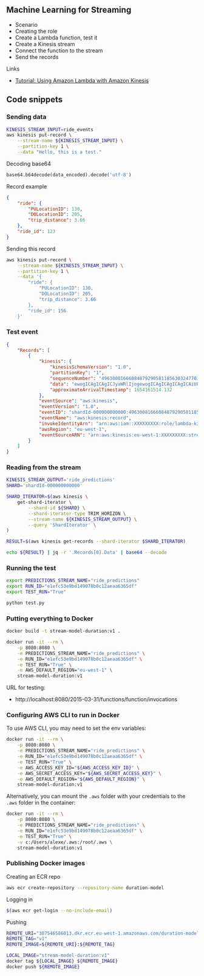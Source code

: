 ## Machine Learning for Streaming

* Scenario
* Creating the role 
* Create a Lambda function, test it
* Create a Kinesis stream
* Connect the function to the stream
* Send the records 

Links

* [Tutorial: Using Amazon Lambda with Amazon Kinesis](https://docs.amazonaws.cn/en_us/lambda/latest/dg/with-kinesis-example.html)

## Code snippets

### Sending data


```bash
KINESIS_STREAM_INPUT=ride_events
aws kinesis put-record \
    --stream-name ${KINESIS_STREAM_INPUT} \
    --partition-key 1 \
    --data "Hello, this is a test."
```

Decoding base64

```python
base64.b64decode(data_encoded).decode('utf-8')
```

Record example

```json
{
    "ride": {
        "PULocationID": 130,
        "DOLocationID": 205,
        "trip_distance": 3.66
    }, 
    "ride_id": 123
}
```

Sending this record

```bash
aws kinesis put-record \
    --stream-name ${KINESIS_STREAM_INPUT} \
    --partition-key 1 \
    --data '{
        "ride": {
            "PULocationID": 130,
            "DOLocationID": 205,
            "trip_distance": 3.66
        }, 
        "ride_id": 156
    }'
```

### Test event


```json
{
    "Records": [
        {
            "kinesis": {
                "kinesisSchemaVersion": "1.0",
                "partitionKey": "1",
                "sequenceNumber": "49630081666084879290581185630324770398608704880802529282",
                "data": "ewogICAgICAgICJyaWRlIjogewogICAgICAgICAgICAiUFVMb2NhdGlvbklEIjogMTMwLAogICAgICAgICAgICAiRE9Mb2NhdGlvbklEIjogMjA1LAogICAgICAgICAgICAidHJpcF9kaXN0YW5jZSI6IDMuNjYKICAgICAgICB9LCAKICAgICAgICAicmlkZV9pZCI6IDI1NgogICAgfQ==",
                "approximateArrivalTimestamp": 1654161514.132
            },
            "eventSource": "aws:kinesis",
            "eventVersion": "1.0",
            "eventID": "shardId-000000000000:49630081666084879290581185630324770398608704880802529282",
            "eventName": "aws:kinesis:record",
            "invokeIdentityArn": "arn:aws:iam::XXXXXXXXX:role/lambda-kinesis-role",
            "awsRegion": "eu-west-1",
            "eventSourceARN": "arn:aws:kinesis:eu-west-1:XXXXXXXXX:stream/ride_events"
        }
    ]
}
```

### Reading from the stream

```bash
KINESIS_STREAM_OUTPUT='ride_predictions'
SHARD='shardId-000000000000'

SHARD_ITERATOR=$(aws kinesis \
    get-shard-iterator \
        --shard-id ${SHARD} \
        --shard-iterator-type TRIM_HORIZON \
        --stream-name ${KINESIS_STREAM_OUTPUT} \
        --query 'ShardIterator' \
)

RESULT=$(aws kinesis get-records --shard-iterator $SHARD_ITERATOR)

echo ${RESULT} | jq -r '.Records[0].Data' | base64 --decode
``` 


### Running the test

```bash
export PREDICTIONS_STREAM_NAME="ride_predictions"
export RUN_ID="e1efc53e9bd149078b0c12aeaa6365df"
export TEST_RUN="True"

python test.py
```

### Putting everything to Docker

```bash
docker build -t stream-model-duration:v1 .

docker run -it --rm \
    -p 8080:8080 \
    -e PREDICTIONS_STREAM_NAME="ride_predictions" \
    -e RUN_ID="e1efc53e9bd149078b0c12aeaa6365df" \
    -e TEST_RUN="True" \
    -e AWS_DEFAULT_REGION="eu-west-1" \
    stream-model-duration:v1
```

URL for testing:

* http://localhost:8080/2015-03-31/functions/function/invocations



### Configuring AWS CLI to run in Docker

To use AWS CLI, you may need to set the env variables:

```bash
docker run -it --rm \
    -p 8080:8080 \
    -e PREDICTIONS_STREAM_NAME="ride_predictions" \
    -e RUN_ID="e1efc53e9bd149078b0c12aeaa6365df" \
    -e TEST_RUN="True" \
    -e AWS_ACCESS_KEY_ID="${AWS_ACCESS_KEY_ID}" \
    -e AWS_SECRET_ACCESS_KEY="${AWS_SECRET_ACCESS_KEY}" \
    -e AWS_DEFAULT_REGION="${AWS_DEFAULT_REGION}" \
    stream-model-duration:v1
```

Alternatively, you can mount the `.aws` folder with your credentials to the `.aws` folder in the container:

```bash
docker run -it --rm \
    -p 8080:8080 \
    -e PREDICTIONS_STREAM_NAME="ride_predictions" \
    -e RUN_ID="e1efc53e9bd149078b0c12aeaa6365df" \
    -e TEST_RUN="True" \
    -v c:/Users/alexe/.aws:/root/.aws \
    stream-model-duration:v1
```

### Publishing Docker images

Creating an ECR repo

```bash
aws ecr create-repository --repository-name duration-model
```

Logging in

```bash
$(aws ecr get-login --no-include-email)
```

Pushing 

```bash
REMOTE_URI="387546586013.dkr.ecr.eu-west-1.amazonaws.com/duration-model"
REMOTE_TAG="v1"
REMOTE_IMAGE=${REMOTE_URI}:${REMOTE_TAG}

LOCAL_IMAGE="stream-model-duration:v1"
docker tag ${LOCAL_IMAGE} ${REMOTE_IMAGE}
docker push ${REMOTE_IMAGE}
```
